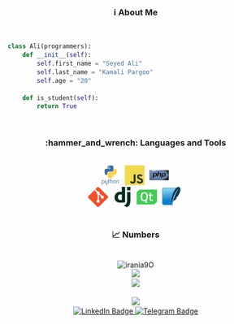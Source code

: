 
<br/>
<h3 align="center">ℹ️ About Me</h3>
<br/>

```python
class Ali(programmers):
    def __init__(self):
        self.first_name = "Seyed Ali"
        self.last_name = "Kamali Pargoo"
        self.age = "20"
       
    def is_student(self):
        return True
```

<div align="center">
   <br/>
   <h3>:hammer_and_wrench: Languages and Tools</h3>
   <br/>
  <img src="https://github.com/devicons/devicon/blob/master/icons/python/python-original-wordmark.svg" title="Python" alt="Python" width="40" height="40"/>&nbsp;
  <img src="https://github.com/devicons/devicon/blob/master/icons/javascript/javascript-original.svg" title="JavaScript" alt="JavaScript" width="40" height="40"/>&nbsp;
  <!--- <img src="https://github.com/devicons/devicon/blob/master/icons/csharp/csharp-original.svg" title="Csharp" alt="Csharp" width="40" height="40"/>&nbsp; -->
  <!--- <img src="https://github.com/devicons/devicon/blob/master/icons/bootstrap/bootstrap-original.svg" title="BootStrap" alt="BootStrap" width="40" height="40"/>&nbsp; -->
  <img src="https://github.com/devicons/devicon/blob/master/icons/php/php-original.svg" title="Php" alt="Php" width="40" height="40"/>&nbsp;
  
  <br>
  <img src="https://github.com/devicons/devicon/blob/master/icons/git/git-original.svg" title="Git" alt="Git" width="40" height="40"/>&nbsp;
  <img src="https://github.com/devicons/devicon/blob/master/icons/django/django-plain.svg" title="Django" alt="Django" width="40" height="40"/>&nbsp;
  <img src="https://github.com/devicons/devicon/blob/master/icons/qt/qt-original.svg" title="Qt" alt="Qt" width="40" height="40"/>&nbsp;
  <img src="https://github.com/devicons/devicon/blob/master/icons/sqlite/sqlite-original.svg" title="SQL lite" alt="SQL lite" width="40" height="40"/>&nbsp;
  
  
</div>

<div align="center">
   <br/>
   <h3>📈 Numbers</h3>
   <br/>
   <img
      align="center"
      src="https://github-readme-stats.vercel.app/api?username=irania9O&count_private=false&include_all_commits=true&show_icons=true&hide_border=true&bg_color=white&text_color=black&title_color=blue&icon_color=blue"
      alt="irania9O"
      />
      <br/>
   <img
      src="http://github-readme-streak-stats.herokuapp.com?user=irania9O&theme=light&hide_border=true&background=white&ring=50A6FF&fire=FF9022&currStreakLabel=black"
      />
      <br/>
   <img
      src="https://github-readme-stats.vercel.app/api/top-langs/?username=irania9O&langs_count=6&hide=javascript,css,scss,less,html,ruby&layout=compact&hide_border=true&bg_color=white&text_color=black&title_color=blue&icon_color=blue&card_width=445"
      />

</div>
<br/>
<div id="header" align="center">
  <img src="https://media.giphy.com/media/M9gbBd9nbDrOTu1Mqx/giphy.gif" width="100"/>
  <div id="badges">
  <a href="https://www.linkedin.com/in/salikamali/">
    <img src="https://img.shields.io/badge/LinkedIn-blue?style=for-the-badge&logo=linkedin&logoColor=white" alt="LinkedIn Badge"/>
  </a>
  
  <a href="https://t.me/irania9O">
    <img src="https://img.shields.io/badge/Telegram-red?style=for-the-badge&logo=telegram&logoColor=white" alt="Telegram Badge"/>
  </a>
</div>
</div>

